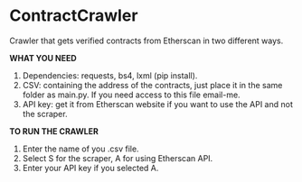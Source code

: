 # ContractCrawler
Crawler that gets verified contracts from Etherscan in two different ways.


**WHAT YOU NEED**
1. Dependencies: requests, bs4, lxml (pip install).
2. CSV: containing the address of the contracts, just place it in the same folder as main.py. If you need access to this file email-me.
3. API key: get it from Etherscan website if you want to use the API and not the scraper.


**TO RUN THE CRAWLER**
1. Enter the name of you .csv file.
2. Select S for the scraper, A for using Etherscan API.
3. Enter your API key if you selected A.


